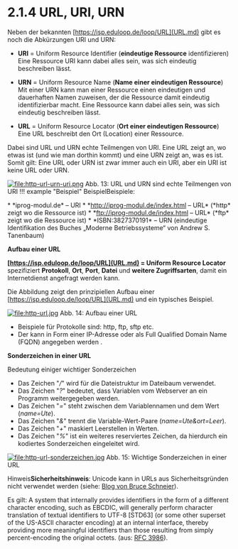 # 2.1.4 URL, URI, URN


Neben der bekannten [https://isp.eduloop.de/loop/URL](URL.md) gibt es noch die Abkürzungen URI und URN:



* **URI** = Uniform Resource Identifier (**eindeutige Ressource** identifizieren)  
Eine Ressource URI kann dabei alles sein, was sich eindeutig beschreiben lässt.


* **URN** = Uniform Resource Name (**Name einer eindeutigen Ressource**)  
Mit
 einer URN kann man einer Ressource einen eindeutigen und dauerhaften 
Namen zuweisen, der die Ressource damit eindeutig identifizierbar macht.
 Eine Ressource kann dabei alles sein, was sich eindeutig beschreiben 
lässt.


* **URL** = Uniform Resource Locator (**Ort einer eindeutigen Ressource**)  
Eine URL beschreibt den Ort (Location) einer Ressource.


Dabei sind URL und URN echte Teilmengen von URI. Eine URL zeigt an, 
wo etwas ist (und wie man dorthin kommt) und eine URN zeigt an, was es 
ist. Somit gilt: Eine URL oder URN ist zwar immer auch ein URI, aber ein
 URI ist keine URL oder URN.



[![file:http-url-urn-uri.png](2.1.4%20URL,%20URI,%20URN-Dateien/Http-url-urn-uri.png "file:http-url-urn-uri.png")](https://isp.eduloop.de/mediawiki/images/isp.eduloop.de/b/b6/Http-url-urn-uri.png) Abb. 13: URL und URN sind echte Teilmengen von URI
!!! example "Beispiel"
 BeispielBeispiele:



\* \*iprog-modul.de\* – URI
\* \*http://iprog-modul.de/index.html – URL\* (\*http\* zeigt wo die Ressource ist)
\* \*ftp://iprog-modul.de/index.html – URL\* (\*ftp\* zeigt wo die Ressource ist)
\* \*ISBN:3827370191\* – URN (eindeutige Identifikation des Buches „Moderne Betriebssysteme“ von Andrew S. Tanenbaum)
  



**Aufbau einer URL**  

**[https://isp.eduloop.de/loop/URL](URL.md) = Uniform Resource Locator** spezifiziert **Protokoll**, **Ort**, **Port**, **Datei** und **weitere Zugriffsarten**, damit ein Internetdienst angefragt werden kann.


Die Abbildung zeigt den prinzipiellen Aufbau einer [https://isp.eduloop.de/loop/URL](URL.md) und ein typisches Beispiel.



[![file:http-url.jpg](2.1.4%20URL,%20URI,%20URN-Dateien/Http-url.jpg "file:http-url.jpg")](https://isp.eduloop.de/mediawiki/images/isp.eduloop.de/1/1a/Http-url.jpg) Abb. 14: Aufbau einer URL
* Beispiele für Protokolle sind: http, ftp, sftp etc.
* Der *<host>* kann in Form einer IP-Adresse oder als Full Qualified Domain Name (FQDN) angegeben werden .


  

**Sonderzeichen in einer URL**  

Bedeutung einiger wichtiger Sonderzeichen



* Das Zeichen "*/*" wird für die Dateistruktur im Dateibaum verwendet.
* Das Zeichen "*?*" bedeutet, dass Variablen vom Webserver an ein Programm weitergegeben werden.
* Das Zeichen "*=*" steht zwischen dem Variablennamen und dem Wert (*name=Ute*).
* Das Zeichen "*&*" trennt die Variable-Wert-Paare (*name=Ute&ort=Leer*).
* Das Zeichen "*+*" maskiert Leerstellen in Werten.
* Das Zeichen "*%*" ist ein weiteres reserviertes Zeichen, da hierdurch ein kodiertes Sonderzeichen eingeleitet wird.


[![file:http-url-sonderzeichen.jpg](2.1.4%20URL,%20URI,%20URN-Dateien/Http-url-sonderzeichen.jpg "file:http-url-sonderzeichen.jpg")](https://isp.eduloop.de/mediawiki/images/isp.eduloop.de/1/10/Http-url-sonderzeichen.jpg) Abb. 15: Wichtige Sonderzeichen in einer URL
  





Hinweis**Sicherheitshinweis**: Unicode kann in URLs aus Sicherheitsgründen nicht verwendet werden (siehe: [Blog von Bruce Schneier](https://www.schneier.com/blog/archives/2005/02/unicode_url_hac_1.html)).


Es gilt: A system that internally provides identifiers in the 
form of a different character encoding, such as EBCDIC, will generally 
perform character translation of textual identifiers to UTF-8 [STD63] 
(or some other superset of the US-ASCII character encoding) at an 
internal interface, thereby providing more meaningful identifiers than 
those resulting from simply percent-encoding the original octets. (aus: [RFC 3986](https://tools.ietf.org/html/rfc3986)).